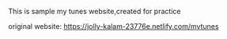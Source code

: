 
This is sample my tunes website,created for practice

original website: https://jolly-kalam-23776e.netlify.com/mytunes 
